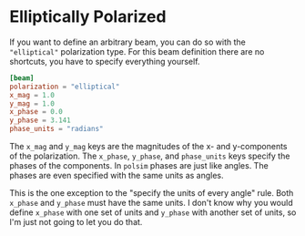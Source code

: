 # Elliptically Polarized

If you want to define an arbitrary beam, you can do so with the `"elliptical"` polarization type. For this beam definition there are no shortcuts, you have to specify everything yourself.

```toml
[beam]
polarization = "elliptical"
x_mag = 1.0
y_mag = 1.0
x_phase = 0.0
y_phase = 3.141
phase_units = "radians"
```

The `x_mag` and `y_mag` keys are the magnitudes of the x- and y-components of the polarization. The `x_phase`, `y_phase`, and `phase_units` keys specify the phases of the components. In `polsim` phases are just like angles. The phases are even specified with the same units as angles.

This is the one exception to the "specify the units of every angle" rule. Both `x_phase` and `y_phase` must have the same units. I don't know why you would define `x_phase` with one set of units and `y_phase` with another set of units, so I'm just not going to let you do that.
